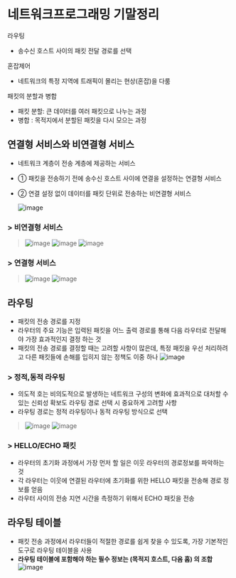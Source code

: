 # 네트워크프로그래밍 기말정리
라우팅
  - 송수신 호스트 사이의 패킷 전달 경로를 선택

혼잡제어
  - 네트워크의 특정 지역에 트래픽이 몰리는 현상(혼잡)을 다룸

패킷의 분할과 병합
  - 패킷 분할: 큰 데이터를 여러 패킷으로 나누는 과정
  - 병합 : 목적지에서 분할된 패킷을 다시 모으는 과정

## 연결형 서비스와 비연결형 서비스
- 네트워크 계층이 전송 계층에 제공하는 서비스
 - ① 패킷을 전송하기 전에 송수신 호스트 사이에 연결을 설정하는 연결형 서비스
 - ② 연결 설정 없이 데이터를 패킷 단위로 전송하는 비연결형 서비스
 
   ![image](https://user-images.githubusercontent.com/85292541/206193857-28e697fd-d68e-422b-ab9a-b9a5a8366840.png)
   
### > 비연결형 서비스
>![image](https://user-images.githubusercontent.com/85292541/206194732-4baf0b58-8dde-4d87-995e-6b05a96b18bb.png)
![image](https://user-images.githubusercontent.com/85292541/206194783-6fdfe756-d55d-4142-8de2-588952fe04f4.png)
![image](https://user-images.githubusercontent.com/85292541/206194566-949fb124-3271-4d27-a3ed-4f2146a398e4.png)

### > 연결형 서비스
>![image](https://user-images.githubusercontent.com/85292541/206195001-52298a11-6784-4bc5-b6be-5283f4f68840.png)
![image](https://user-images.githubusercontent.com/85292541/206195088-578aaefb-3f42-43a5-9845-e3439171a50a.png)

## 라우팅
- 패킷의 전송 경로를 지정
- 라우터의 주요 기능은 입력된 패킷을 어느 출력 경로를 통해 다음 라우터로 전달해야 가장 효과적인지 결정 하는 것
- 패킷의 전송 경로를 결정할 때는 고려할 사항이 많은데, 특정 패킷을 우선 처리하려고 다른 패킷들에 손해를 입히지 않는 정책도 이중 하나
![image](https://user-images.githubusercontent.com/85292541/206196569-d00f807a-9fb4-4ab8-85e8-7ed33155ce5c.png)

### > 정적,동적 라우팅
- 의도적 호는 비의도적으로 발생하는 네트워크 구성의 변화에 효과적으로 대처할 수 있는 신뢰성 확보도 라우팅 경로 선택 시 중요하게 고려할 사항
- 라우팅 경로는 정적 라우팅이나 동적 라우팅 방식으로 선택
>![image](https://user-images.githubusercontent.com/85292541/206197467-8920053f-1a39-4b40-a3ad-aa4e645ce721.png)
![image](https://user-images.githubusercontent.com/85292541/206197789-487b8331-391f-40f7-8fd6-4734b3078c1b.png)

### > HELLO/ECHO 패킷
- 라우터의 초기화 과정에서 가장 먼저 할 일은 이웃 라우터의 경로정보를 파악하는 것
- 각 라우터는 이웃에 연결된 라우터에 초기화를 위한 HELLO 패킷을 전송해 경로 정보를 얻음
- 라우터 사이의 전송 지연 시간을 측정하기 위해서 ECHO 패킷을 전송

## 라우팅 테이블
- 패킷 전송 과정에서 라우터들이 적절한 경로를 쉽게 찾을 수 있도록, 가장 기본적인 도구로 라우팅 테이블을 사용
- **라우팅 테이블에 포함해야 하는 필수 정보는 (목적지 호스트, 다음 홉) 의 조합**
![image](https://user-images.githubusercontent.com/85292541/206204122-bb64505f-d2e7-43b2-9003-ada718160059.png)
